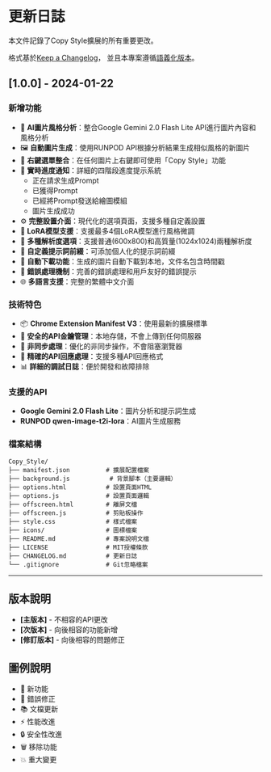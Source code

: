 # 更新日誌

本文件記錄了Copy Style擴展的所有重要更改。

格式基於[Keep a Changelog](https://keepachangelog.com/zh-TW/1.0.0/)，
並且本專案遵循[語義化版本](https://semver.org/lang/zh-TW/)。

## [1.0.0] - 2024-01-22

### 新增功能
- 🎨 **AI圖片風格分析**：整合Google Gemini 2.0 Flash Lite API進行圖片內容和風格分析
- 🖼️ **自動圖片生成**：使用RUNPOD API根據分析結果生成相似風格的新圖片
- 🎯 **右鍵選單整合**：在任何圖片上右鍵即可使用「Copy Style」功能
- 📱 **實時進度通知**：詳細的四階段進度提示系統
  - 正在請求生成Prompt
  - 已獲得Prompt
  - 已經將Prompt發送給繪圖模組
  - 圖片生成成功
- ⚙️ **完整設置介面**：現代化的選項頁面，支援多種自定義設置
- 🎨 **LoRA模型支援**：支援最多4個LoRA模型進行風格微調
- 📐 **多種解析度選項**：支援普通(600x800)和高質量(1024x1024)兩種解析度
- 📝 **自定義提示詞前綴**：可添加個人化的提示詞前綴
- 💾 **自動下載功能**：生成的圖片自動下載到本地，文件名包含時間戳
- 🔧 **錯誤處理機制**：完善的錯誤處理和用戶友好的錯誤提示
- 🌐 **多語言支援**：完整的繁體中文介面

### 技術特色
- 📦 **Chrome Extension Manifest V3**：使用最新的擴展標準
- 🔐 **安全的API金鑰管理**：本地存儲，不會上傳到任何伺服器
- 🚀 **非同步處理**：優化的非同步操作，不會阻塞瀏覽器
- 🎯 **精確的API回應處理**：支援多種API回應格式
- 📊 **詳細的調試日誌**：便於開發和故障排除

### 支援的API
- **Google Gemini 2.0 Flash Lite**：圖片分析和提示詞生成
- **RUNPOD qwen-image-t2i-lora**：AI圖片生成服務

### 檔案結構
```
Copy_Style/
├── manifest.json          # 擴展配置檔案
├── background.js           # 背景腳本（主要邏輯）
├── options.html           # 設置頁面HTML
├── options.js             # 設置頁面邏輯
├── offscreen.html         # 離屏文檔
├── offscreen.js           # 剪貼板操作
├── style.css              # 樣式檔案
├── icons/                 # 圖標檔案
├── README.md              # 專案說明文檔
├── LICENSE                # MIT授權條款
├── CHANGELOG.md           # 更新日誌
└── .gitignore             # Git忽略檔案
```

---

## 版本說明

- **[主版本]** - 不相容的API更改
- **[次版本]** - 向後相容的功能新增
- **[修訂版本]** - 向後相容的問題修正

## 圖例說明

- 🎨 新功能
- 🐛 錯誤修正
- 📚 文檔更新
- ⚡ 性能改進
- 🔒 安全性改進
- 🗑️ 移除功能
- 💥 重大變更